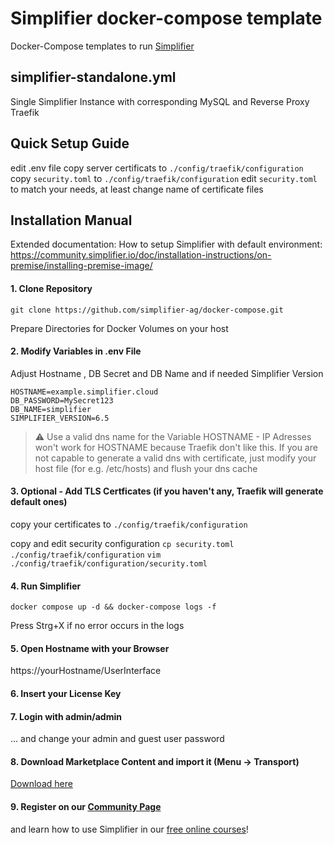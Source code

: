 # Simplifier docker-compose template
Docker-Compose templates to run [Simplifier](https://simplifier.io)

## simplifier-standalone.yml
Single Simplifier Instance with corresponding MySQL and Reverse Proxy Traefik

##  Quick Setup Guide

edit .env file 
copy server certificats to ```./config/traefik/configuration``` 
copy ```security.toml``` to ```./config/traefik/configuration```
edit ```security.toml``` to match your needs, at least change name of certificate files

## Installation Manual

Extended documentation: How to setup Simplifier with default environment: https://community.simplifier.io/doc/installation-instructions/on-premise/installing-premise-image/

#### 1. Clone Repository

`git clone https://github.com/simplifier-ag/docker-compose.git`

Prepare Directories for Docker Volumes on your host

#### 2. Modify Variables in .env File

Adjust Hostname , DB Secret and DB Name and if needed Simplifier Version

```
HOSTNAME=example.simplifier.cloud
DB_PASSWORD=MySecret123
DB_NAME=simplifier
SIMPLIFIER_VERSION=6.5 
```

> :warning: Use a valid dns name for the Variable HOSTNAME - IP Adresses won't work for HOSTNAME because Traefik don't like this.
> If you are not capable to generate a valid dns with certificate, just modify your host file (for e.g. /etc/hosts) and flush your dns cache


#### 3. Optional - Add TLS Certficates (if you haven't any, Traefik will generate default ones)

copy your certificates to ```./config/traefik/configuration``` 

copy and edit security configuration
`cp security.toml ./config/traefik/configuration`
`vim ./config/traefik/configuration/security.toml`

#### 4. Run Simplifier

`docker compose up -d && docker-compose logs -f`

Press Strg+X if no error occurs in the logs

#### 5. Open Hostname with your Browser

https://yourHostname/UserInterface

#### 6. Insert your License Key

#### 7. Login with admin/admin
... and change your admin and guest user password

#### 8. Download Marketplace Content and import it (Menu -> Transport)

[Download here](https://community.simplifier.io/marketplace/standard-content/)

#### 9. Register on our [Community Page](https://community.simplifier.io/)

and learn how to use Simplifier in our [free online courses](https://community.simplifier.io/courses/)!
